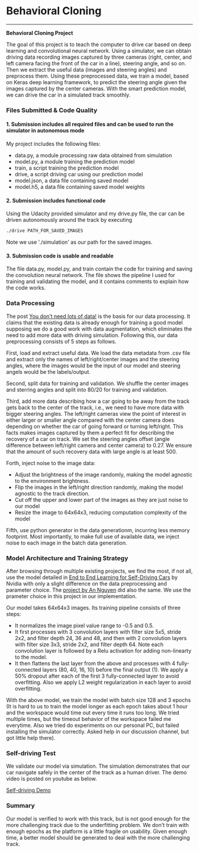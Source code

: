 # **Behavioral Cloning** 

---

**Behavioral Cloning Project**

The goal of this project is to teach the computer to drive car based on deep learning 
and convolutional neural network. Using a simulator, we can obtain driving data recording
images captured by three cameras (right, center, and left camera facing the front of the
car in a line), steering angle, and so on. Then we extract the useful
data (images and steering angles) and preprocess them. Using these preprocessed data, 
we train a model, based on Keras deep learning framework, to predict the steering angle
given the images captured by the center cameras. With the smart prediction model, we can 
drive the car in a simulated track smoothly. 


### Files Submitted & Code Quality

#### 1. Submission includes all required files and can be used to run the simulator in autonomous mode

My project includes the following files:
* data.py, a module processing raw data obtained from simulation 
* model.py, a module training the prediction model
* train, a script training the prediction model
* drive, a script driving car using our prediction model
* model.json, a data file containing saved model
* model.h5, a data file containing saved model weights

#### 2. Submission includes functional code

Using the Udacity provided simulator and my drive.py file, the car can be driven autonomously 
around the track by executing 

```sh
./drive PATH_FOR_SAVED_IMAGES
```

Note we use './simulation' as our path for the saved images.

#### 3. Submission code is usable and readable

The file data.py, model.py, and train contain the code for training and saving the convolution neural network. The 
file shows the pipeline I used for training and validating the model, and it contains comments 
to explain how the code works.

### Data Processing

The post [You don’t need lots of data!](https://medium.com/@fromtheast/you-dont-need-lots-of-data-udacity-behavioral-cloning-6d2d87316c52)
is the basis for our data processing. It claims that the existing data is already enough for training
a good model supposing we do a good work with data augmentation, which eliminates the need to add
more data with driving simulation. Following this, our data preprocessing consists of 5 steps as follows.

First, load and extract useful data. We load the data metadata from .csv file and extract only the
names of left/right/center images and the steering angles, where the images would be the input
of our model and steering angels would be the labels/output. 

Second, split data for training and validation. We shuffle the center images and sterring angles and
split into 80/20 for training and validation.

Third, add more data describing how a car going to be away from the track gets back to the center
of the track, i.e., we need to have more data with bigger steering angles. The left/right cameras 
view the point of interest in either larger or smaller angle compared with the center camera does 
depending on whether the car of going forward or turning left/right. This facts makes images 
captured by them a perfect fit for describing the recovery of a car on track. We set the steering 
angles offset (angle difference between left/right camera and center camera) to 0.27. We ensure that 
the amount of such recovery data with large angle is at least 500.  

Forth, inject noise to the image data:
- Adjust the brightness of the image randomly, making the model agnostic to the environment brightness.
- Flip the images in the left/right direction randomly, making the model agnostic to the track direction.
- Cut off the upper and lower part of the images as they are just noise to our model
- Resize the image to 64x64x3, reducing computation complexity of the model 

Fifth, use python generator in the data generationm, incurring less memory footprint. Most importantly,
to make full use of available data, we inject noise to each image in the batch data generation.    

### Model Architecture and Training Strategy

After browsing through multiple existing projects, we find the most, if not all, use the model detailed 
in [End to End Learning for Self-Driving Cars](http://images.nvidia.com/content/tegra/automotive/images/2016/solutions/pdf/end-to-end-dl-using-px.pdf)
by Nvidia with only a slight difference on the data preprocessing and parameter choice. The 
[project by An Nguyen](https://github.com/ancabilloni/SDC-P3-BehavioralCloning) did also the same. We use 
the prameter choice in this project in our implementation.  

Our model takes 64x64x3 images. Its training pipeline consists of three steps: 
- It normalizes the image pixel value range to -0.5 and 0.5. 
- It first processes with 3 convolution layers with filter size 5x5, stride 2x2, and filter depth 24, 36 and 48, and then
with 2 convolution layers with filter size 3x3, stride 2x2, and filter depth 64. Note each convolution layer is followed by
a Relu activation for adding non-linearty to the model. 
- It then flattens the last layer from the above and processes with 4 fully-connected layers (80, 40, 16, 10) 
before the final output (1). We apply a 50% dropout after each of the first 3 fully-connected layer to 
avoid overfitting. Also we apply L2 weight regularization in each layer to avoid overfitting.  

With the above model, we train the model with batch size 128 and 3 epochs (It is hard to us to train the model
longer as each epoch takes about 1 hour and the workspace would time out every time it runs too long. We tried 
multiple times, but the timeout behavior of the workspace failed me everytime. Also we tried do experiments on
our personal PC, but failed installing the simulator correctly. Asked help in our discussion channel, but got 
little help there). 

### Self-driving Test

We validate our model via simulation. The simulation demonstrates that our car navigate safely in the center 
of the track as a human driver. The demo video is posted on youtube as below.  

[Self-driving Demo](https://youtu.be/LFKr8J-Yluw)

### Summary

Our model is verified to work with this track, but is not good enough for the more challenging track due to 
the underfitting problem. We don't train with enough epochs as the platform is a little fragile on usability. 
Given enough time, a better model should be generated to deal with the more challenging track. 
